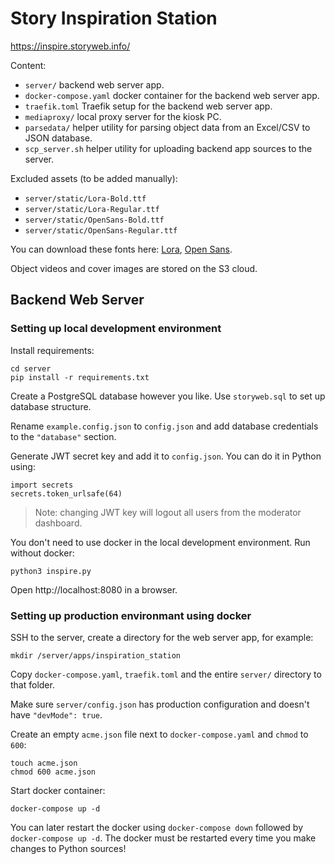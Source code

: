 # Story Inspiration Station

https://inspire.storyweb.info/

Content:

* `server/` backend web server app.
* `docker-compose.yaml` docker container for the backend web server app.
* `traefik.toml` Traefik setup for the backend web server app.
* `mediaproxy/` local proxy server for the kiosk PC.
* `parsedata/` helper utility for parsing object data from an Excel/CSV to JSON database.
* `scp_server.sh` helper utility for uploading backend app sources to the server.

Excluded assets (to be added manually):
* `server/static/Lora-Bold.ttf`
* `server/static/Lora-Regular.ttf`
* `server/static/OpenSans-Bold.ttf`
* `server/static/OpenSans-Regular.ttf`

You can download these fonts here: [Lora](https://fonts.google.com/specimen/Lora), [Open Sans](https://fonts.google.com/specimen/Open+Sans).

Object videos and cover images are stored on the S3 cloud.


## Backend Web Server

### Setting up local development environment

Install requirements:

```
cd server
pip install -r requirements.txt
```

Create a PostgreSQL database however you like. Use `storyweb.sql` to set up database structure.

Rename `example.config.json` to `config.json` and add database credentials to the `"database"` section.

Generate JWT secret key and add it to `config.json`. You can do it in Python using:

```
import secrets
secrets.token_urlsafe(64)
```

> Note: changing JWT key will logout all users from the moderator dashboard.

You don't need to use docker in the local development environment. Run without docker:

```
python3 inspire.py
```

Open http://localhost:8080 in a browser.


### Setting up production environmant using docker

SSH to the server, create a directory for the web server app, for example:
```
mkdir /server/apps/inspiration_station
```

Copy `docker-compose.yaml`, `traefik.toml` and the entire `server/` directory to that folder.

Make sure `server/config.json` has production configuration and doesn't have `"devMode": true`.

Create an empty `acme.json` file next to `docker-compose.yaml` and `chmod` to `600`:
```
touch acme.json
chmod 600 acme.json
```

Start docker container:
```
docker-compose up -d
```

You can later restart the docker using `docker-compose down` followed by `docker-compose up -d`.
The docker must be restarted every time you make changes to Python sources!

